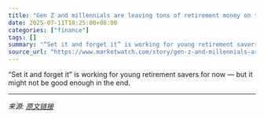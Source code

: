 ```yaml
---
title: "Gen Z and millennials are leaving tons of retirement money on the table. 5 tips to boost your nest egg."
date: 2025-07-11T18:25:00+08:00
categories: ["finance"]
tags: []
summary: "“Set it and forget it” is working for young retirement savers for now — but it might not be good enough in the end."
source_url: "https://www.marketwatch.com/story/gen-z-and-millennials-are-leaving-tons-of-retirement-money-on-the-table-5-tips-to-boost-your-nest-egg-0f89db1b?mod=mw_rss_topstories"
---
```


“Set it and forget it” is working for young retirement savers for now — but it might not be good enough in the end.

---

*来源: [原文链接](https://www.marketwatch.com/story/gen-z-and-millennials-are-leaving-tons-of-retirement-money-on-the-table-5-tips-to-boost-your-nest-egg-0f89db1b?mod=mw_rss_topstories)*
